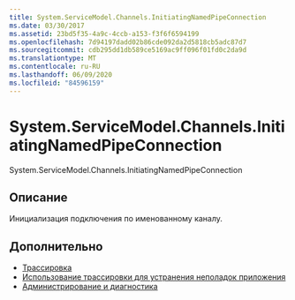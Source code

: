 ```yaml
---
title: System.ServiceModel.Channels.InitiatingNamedPipeConnection
ms.date: 03/30/2017
ms.assetid: 23bd5f35-4a9c-4ccb-a153-f3f6f6594199
ms.openlocfilehash: 7d94197dadd02b86cde092da2d5818cb5adc87d7
ms.sourcegitcommit: cdb295dd1db589ce5169ac9ff096f01fd0c2da9d
ms.translationtype: MT
ms.contentlocale: ru-RU
ms.lasthandoff: 06/09/2020
ms.locfileid: "84596159"
---
```

# <a name="systemservicemodelchannelsinitiatingnamedpipeconnection"></a>System.ServiceModel.Channels.InitiatingNamedPipeConnection
System.ServiceModel.Channels.InitiatingNamedPipeConnection  
  
## <a name="description"></a>Описание  
 Инициализация подключения по именованному каналу.  
  
## <a name="see-also"></a>Дополнительно

- [Трассировка](index.md)
- [Использование трассировки для устранения неполадок приложения](using-tracing-to-troubleshoot-your-application.md)
- [Администрирование и диагностика](../index.md)
